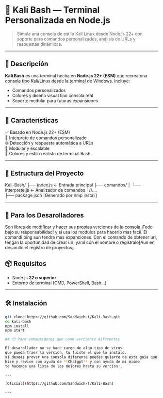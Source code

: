 # 🐚 Kali Bash — Terminal Personalizada en Node.js

> Simula una consola de estilo Kali Linux desde Node.js 22+ con soporte para comandos personalizados, análisis de URLs y respuestas dinámicas.

---

## 📜 Descripción

**Kali Bash** es una terminal hecha en **Node.js 22+ (ESM)** que recrea una consola tipo Kali/Linux desde la terminal de Windows. Incluye:

- Comandos personalizados
- Colores y diseño visual tipo consola real
- Soporte modular para futuras expansiones

---

## 🚀 Características

✅ Basado en Node.js 22+ (ESM)  
🧠 Interprete de comandos personalizado  
🌐 Detección y respuesta automática a URLs  
📁 Modular y escalable  
🎨 Colores y estilo realista de terminal Bash

---

## 📂 Estructura del Proyecto

Kali-Bash/
├── index.js ← Entrada principal
├── comandos/
│ └── interprete.js    ← Analizador de comandos
| //....          
├── package.json [Generado por nmp install]


---

## 👋 Para los Desarolladores

Son libres de modificar y hacer sus propias verciones
de la consola.¡Todo bajo su responsabilidad!
y si usa los modulos para hacerlo mas facil.
El comandi ping aun tendra mas expanciones. Con el comando
de obtener url, tengan la oportunidad de crear un .yaml con el nombre
o registralo[Aun en desarollo el registro de proyectos].

## 📦 Requisitos

- Node.js **22 o superior**
- Entorno de terminal (CMD, PowerShell, Bash...)

---

## 🛠️ Instalación

```bash [Con GitHub CLI.]
git clone https://github.com/Sandwich-t/Kali-Bash.git
cd kali-bash
npm install
npm start

## 📦 Para consumidores que usan verciones diferentes

El desarollador no se hace cargo de algu tipo de virus
que pueda traer la vercion, tu fuiste el que la instalo.
si deseas provar una consola diferente puedes guiarte de esta guia que
hise y revice con ayuda de **Chatgpt** y con ayuda de mi mismo
te hacemos una lista de los mejores hasta su vercion!.

---

[Oficial](https://github.com/Sandwich-t/Kali-Bash)

---

